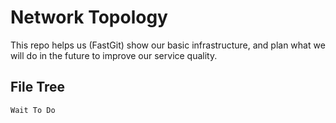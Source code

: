 # Network Topology

This repo helps us (FastGit) show our basic infrastructure, and plan what we will do in the future to improve our service quality.

## File Tree

```
Wait To Do
```
